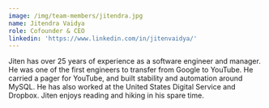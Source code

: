 ```yaml
---
image: /img/team-members/jitendra.jpg
name: Jitendra Vaidya
role: Cofounder & CEO
linkedin: 'https://www.linkedin.com/in/jitenvaidya/'
---
```


Jiten has over 25 years of experience as a software engineer and manager. He was one of the first engineers to transfer from Google to YouTube. He carried a pager for YouTube, and built stability and automation around MySQL. He has also worked at the United States Digital Service and Dropbox. Jiten enjoys reading and hiking in his spare time.
